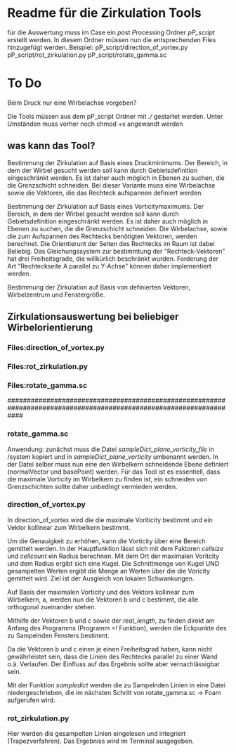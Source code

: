 # Readme für die Zirkulation Tools
für die Auswertung muss im Case ein *p*ost *P*rocessing Ordner *pP_script* erstellt werden. In diesem Ordner müssen nun die entsprechenden Files hinzugefügt werden. Beispiel: 
pP_script/direction_of_vortex.py
pP_script/rot_zirkulation.py
pP_script/rotate_gamma.sc
# To Do
Beim Druck nur eine Wirbelachse vorgeben?

Die Tools müssen aus dem pP_script Ordner mit *./* gestartet werden. Unter Umständen muss vorher noch chmod +x angewandt werden
## was kann das Tool?
Bestimmung der Zirkulation auf Basis eines Druckminimums. Der Bereich, in dem der Wirbel gesucht werden soll kann durch Gebietsdefinition eingeschränkt werden. Es ist daher auch möglich in Ebenen zu suchen, die die Grenzschicht schneiden. Bei dieser Variante muss eine Wirbelachse sowie die Vektoren, die das Rechteck aufspannen definiert werden.

Bestimmung der Zirkulation auf Basis eines Vorticitymaximums. Der Bereich, in dem der Wirbel gesucht werden soll kann durch Gebietsdefinition eingeschränkt werden. Es ist daher auch möglich in Ebenen zu suchen, die die Grenzschicht schneiden. Die Wirbelachse, sowie die zum Aufspannen des Rechtecks benötigten Vektoren, werden berechnet. Die Orientierunt der Seiten des Rechtecks im Raum ist dabei Beliebig. Das Gleichungssystem zur bestimmtung der "Rechteck-Vektoren" hat drei Freiheitsgrade, die willkürlich beschränkt wurden. Forderung der Art "Rechteckseite A parallel zu Y-Achse" können daher implementiert werden.

Bestimmung der Zirkulation auf Basis von definierten Vektoren, Wirbelzentrum und Fenstergröße.

## Zirkulationsauswertung bei beliebiger Wirbelorientierung
### Files:direction_of_vortex.py
### Files:rot_zirkulation.py
### Files:rotate_gamma.sc
####################################################################################################################
### rotate_gamma.sc
Anwendung: zunächst muss die Datei *sampleDict_plane_vorticity_file* in /system kopiert und in *sampleDict_plane_vorticity* umbenannt werden. In der Datei selber muss nun eine den Wirbelkern schneidende Ebene definiert (normalVector und basePoint) werden.
Für das Tool ist es essentiell, dass die maximale Vorticity im Wirbelkern zu finden ist, ein schneiden von Grenzschichten sollte daher unbedingt vermieden werden. 

### direction_of_vortex.py
In direction_of_vortex wird die die maximale Voriticity bestimmt und ein Vektor kollinear zum Wirbelkern bestimmt. 

Um die Genauigkeit zu erhöhen, kann die Vorticity über eine Bereich gemittelt werden. In der Hauptfunktion lässt sich mit dem Faktoren *cellsize* und *cellcount* ein Radius berechnen. Mit dem Ort der maximalen Voritcity und dem Radius ergibt sich eine Kugel. Die Schnittmenge von Kugel UND gesampelten Werten ergibt die Menge an Werten über die die Voricity gemittelt wird. Ziel ist der Ausgleich von lokalen Schwankungen.



Auf Basis der maximalen Vorticity und des Vektors kollinear zum Wirbelkern, a, werden nun die Vektoren b und c bestimmt, die alle orthogonal zueinander stehen. 

Mithilfe der Vektoren b und c sowie der *real_length*, zu finden direkt am Anfang des Programms (Programm =! Funktion), werden die Eckpunkte des zu Sampelnden Fensters bestimmt.

Da die Vektoren b und c einen je einen Freiheitsgrad haben, kann nicht gewährleistet sein, dass die Linien des Rechtecks parallel zu einer Wand o.ä. Verlaufen. Der Einfluss auf das Ergebnis sollte aber vernachlässigbar sein. 

Mit der Funktion *sampledict* werden die zu Sampelnden Linien in eine Datei niedergeschrieben, die im nächsten Schritt von rotate_gamma.sc -> Foam aufgerufen wird. 

### rot_zirkulation.py
Hier werden die gesampelten Linien eingelesen und integriert (Trapezverfahren). Das Ergebniss wird im Terminal ausgegeben.
